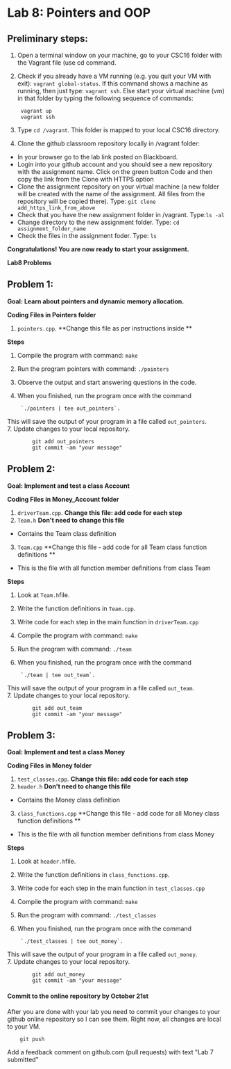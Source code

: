 # Lab 8: Pointers and OOP

## Preliminary steps: 

1. Open a terminal window on your machine, go to your CSC16 folder with the Vagrant file (use cd command.
2. Check if you already have a VM running (e.g. you quit your VM with exit): `vagrant global-status`. If this command shows a machine as running, then just type: `vagrant ssh`. Else start your virtual machine (vm) in that folder by typing the following sequence of commands: 

		vagrant up
		vagrant ssh 

2. Type `cd /vagrant`. This folder is mapped to your local CSC16 directory.

3. Clone the github classroom repository locally in /vagrant folder:
	
  - In your browser go to the lab link posted on Blackboard.
  - Login into your github account and you should see a new repository with 
the assignment name. Click on the green button Code and then copy the link from the Clone with HTTPS option
  - Clone the assignment repository on your virtual machine (a new folder will be created with the name of the assignment. All files from the repository will be copied there). Type: `git clone add_https_link_from_above`
  - Check that you have the new assignment folder in /vagrant. Type:`ls -al`
  - Change directory to the new assignment folder. Type: `cd assignment_folder_name`
  - Check the files in the assignment foder. Type: `ls`
		
**Congratulations! You are now ready to start your assignment.**


**Lab8 Problems**

## Problem 1:

**Goal: Learn about pointers and dynamic memory allocation.**

**Coding Files in Pointers folder** 

1. `pointers.cpp`. **Change this file as per instructions inside **


**Steps** 
1. Compile the program with command: `make`
2. Run the program pointers with command: `./pointers`
3. Observe the output and start answering questions in the code.
4. When you finished, run the program once with the command 

		`./pointers | tee out_pointers`. 
This will save the output of your program in a file called `out_pointers`.  
7. Update changes to your local repository. 
			
			git add out_pointers
			git commit -am "your message"

## Problem 2:

**Goal: Implement and test a class Account**

**Coding Files in Money_Account folder** 

1. `driverTeam.cpp`. **Change this file: add code for each step**
2. `Team.h` **Don't need to change this file**
  - Contains the Team class definition
3. `Team.cpp` **Change this file - add code for all Team class function definitions **
  - This is the file with all function member definitions from class Team

**Steps** 
1. Look at `Team.h`file.
2. Write the function definitions in `Team.cpp`.
3. Write code for each step in the main function in `driverTeam.cpp`
4. Compile the program with command: `make`
5. Run the program with command: `./team`
6. When you finished, run the program once with the command 

		`./team | tee out_team`. 
This will save the output of your program in a file called `out_team`.  
7. Update changes to your local repository. 
			
			git add out_team
			git commit -am "your message"

## Problem 3:

**Goal: Implement and test a class Money**

**Coding Files in Money folder** 

1. `test_classes.cpp`. **Change this file: add code for each step**
2. `header.h` **Don't need to change this file**
  - Contains the Money class definition
3. `class_functions.cpp` **Change this file - add code for all Money class function definitions **
  - This is the file with all function member definitions from class Money

**Steps** 
1. Look at `header.h`file.
2. Write the function definitions in `class_functions.cpp`.
3. Write code for each step in the main function in `test_classes.cpp`
4. Compile the program with command: `make`
5. Run the program with command: `./test_classes`
6. When you finished, run the program once with the command 

		`./test_classes | tee out_money`. 
This will save the output of your program in a file called `out_money`.  
7. Update changes to your local repository. 
			
			git add out_money
			git commit -am "your message"

#### Commit to the online repository by October 21st ###

After you are done with your lab you need to commit your changes to your github online repository so I can see them. Right now, all changes are local to your VM. 
	
		git push

Add a feedback comment on github.com (pull requests) with text "Lab 7 submitted"




